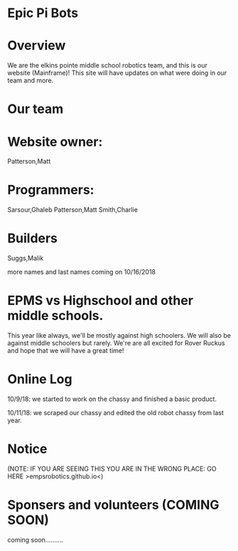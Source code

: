 # Epic Pi Bots 

# Overview
We are the elkins pointe middle school robotics team,
and this is our website (Mainframe)!
This site will have updates on what were doing in our team and more.

# Our team
# Website owner:
Patterson,Matt
# Programmers:
Sarsour,Ghaleb
Patterson,Matt
Smith,Charlie
# Builders
Suggs,Malik




more names and last names coming on 10/16/2018

# EPMS vs Highschool and other middle schools.
This year like always, we'll be mostly against high schoolers.
We will also be against middle schoolers but rarely.
We're are all excited for Rover Ruckus and hope that we will have a great time!

# Online Log

10/9/18: we started to work on the chassy and finished a basic product.

10/11/18:  we scraped our chassy and edited the old robot chassy from last year.

# Notice 
(NOTE: IF YOU ARE SEEING THIS YOU ARE IN THE WRONG PLACE: GO HERE >empsrobotics.github.io<)

# Sponsers and volunteers (COMING SOON)
coming soon..........
